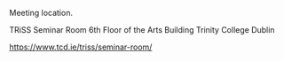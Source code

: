 Meeting location.

TRiSS Seminar Room
6th Floor of the Arts Building
Trinity College 
Dublin

https://www.tcd.ie/triss/seminar-room/

